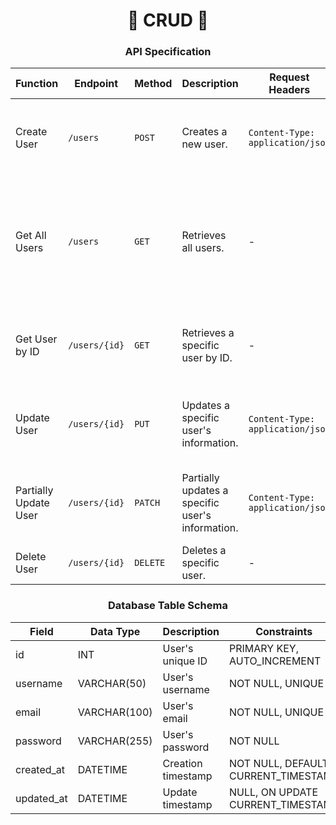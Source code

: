 <h1 align="center">🦀 CRUD 🦀</h1>

<h3 align="center">API Specification</h3>

<div align="center">

| Function              | Endpoint      | Method   | Description                                      | Request Headers                  | Request Body                                                                                        | Response                                                                                                                                                                                                                                                      |
| --------------------- | ------------- | -------- | ------------------------------------------------ | -------------------------------- | --------------------------------------------------------------------------------------------------- | ------------------------------------------------------------------------------------------------------------------------------------------------------------------------------------------------------------------------------------------------------------- |
| Create User           | `/users`      | `POST`   | Creates a new user.                              | `Content-Type: application/json` | `json { "username": "john_doe", "email": "john.doe@example.com", "password": "securepassword123" }` | Status: 201 Created<br>Body: `json { "id": "1", "username": "john_doe", "email": "john.doe@example.com", "created_at": "2024-07-30T12:34:56Z" }`                                                                                                              |
| Get All Users         | `/users`      | `GET`    | Retrieves all users.                             | -                                | -                                                                                                   | Status: 200 OK<br>Body: `json [ { "id": "1", "username": "john_doe", "email": "john.doe@example.com", "created_at": "2024-07-30T12:34:56Z" }, { "id": "2", "username": "jane_doe", "email": "jane.doe@example.com", "created_at": "2024-07-30T12:40:00Z" } ]` |
| Get User by ID        | `/users/{id}` | `GET`    | Retrieves a specific user by ID.                 | -                                | -                                                                                                   | Status: 200 OK<br>Body: `json { "id": "1", "username": "john_doe", "email": "john.doe@example.com", "created_at": "2024-07-30T12:34:56Z" }`                                                                                                                   |
| Update User           | `/users/{id}` | `PUT`    | Updates a specific user's information.           | `Content-Type: application/json` | `json { "username": "john_doe_updated", "email": "john.doe.updated@example.com" }`                  | Status: 200 OK<br>Body: `json { "id": "1", "username": "john_doe_updated", "email": "john.doe.updated@example.com", "updated_at": "2024-07-30T13:00:00Z" }`                                                                                                   |
| Partially Update User | `/users/{id}` | `PATCH`  | Partially updates a specific user's information. | `Content-Type: application/json` | `json { "email": "john.newemail@example.com" }`                                                     | Status: 200 OK<br>Body: `json { "id": "1", "username": "john_doe", "email": "john.newemail@example.com", "updated_at": "2024-07-30T13:30:00Z" }`                                                                                                              |
| Delete User           | `/users/{id}` | `DELETE` | Deletes a specific user.                         | -                                | -                                                                                                   | Status: 204<br>No Content                                                                                                                                                                                                                                     |

</div>

<h3 align="center">Database Table Schema</h3>

<div align="center">

| Field      | Data Type    | Description        | Constraints                         |
| ---------- | ------------ | ------------------ | ----------------------------------- |
| id         | INT          | User's unique ID   | PRIMARY KEY, AUTO_INCREMENT         |
| username   | VARCHAR(50)  | User's username    | NOT NULL, UNIQUE                    |
| email      | VARCHAR(100) | User's email       | NOT NULL, UNIQUE                    |
| password   | VARCHAR(255) | User's password    | NOT NULL                            |
| created_at | DATETIME     | Creation timestamp | NOT NULL, DEFAULT CURRENT_TIMESTAMP |
| updated_at | DATETIME     | Update timestamp   | NULL, ON UPDATE CURRENT_TIMESTAMP   |

</div>
